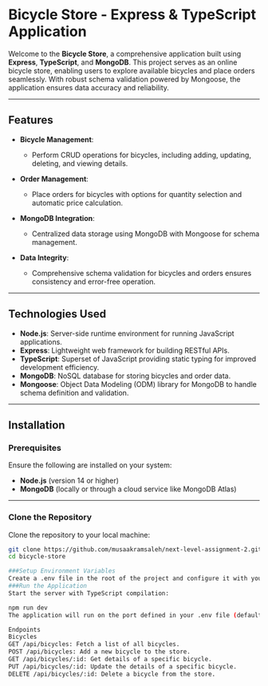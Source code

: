 # Bicycle Store - Express & TypeScript Application

Welcome to the **Bicycle Store**, a comprehensive application built using **Express**, **TypeScript**, and **MongoDB**. This project serves as an online bicycle store, enabling users to explore available bicycles and place orders seamlessly. With robust schema validation powered by Mongoose, the application ensures data accuracy and reliability.

---

## Features

- **Bicycle Management**:
  - Perform CRUD operations for bicycles, including adding, updating, deleting, and viewing details.
- **Order Management**:

  - Place orders for bicycles with options for quantity selection and automatic price calculation.

- **MongoDB Integration**:

  - Centralized data storage using MongoDB with Mongoose for schema management.

- **Data Integrity**:
  - Comprehensive schema validation for bicycles and orders ensures consistency and error-free operation.

---

## Technologies Used

- **Node.js**: Server-side runtime environment for running JavaScript applications.
- **Express**: Lightweight web framework for building RESTful APIs.
- **TypeScript**: Superset of JavaScript providing static typing for improved development efficiency.
- **MongoDB**: NoSQL database for storing bicycles and order data.
- **Mongoose**: Object Data Modeling (ODM) library for MongoDB to handle schema definition and validation.

---

## Installation

### Prerequisites

Ensure the following are installed on your system:

- **Node.js** (version 14 or higher)
- **MongoDB** (locally or through a cloud service like MongoDB Atlas)

---

### Clone the Repository

Clone the repository to your local machine:

```bash
git clone https://github.com/musaakramsaleh/next-level-assignment-2.git
cd bicycle-store

###Setup Environment Variables
Create a .env file in the root of the project and configure it with your MongoDB connection URI and the desired server port:
###Run the Application
Start the server with TypeScript compilation:

npm run dev
The application will run on the port defined in your .env file (default: 5000).

Endpoints
Bicycles
GET /api/bicycles: Fetch a list of all bicycles.
POST /api/bicycles: Add a new bicycle to the store.
GET /api/bicycles/:id: Get details of a specific bicycle.
PUT /api/bicycles/:id: Update the details of a specific bicycle.
DELETE /api/bicycles/:id: Delete a bicycle from the store.
```
